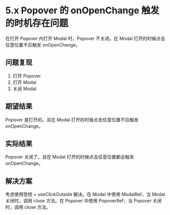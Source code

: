 # 5.x Popover 的 onOpenChange 触发的时机存在问题

在打开 Popover 内打开 Modal 时，Popover 不关闭。在 Modal 打开的时候点击任意位置不应触发 onOpenChange。

## 问题复现

1. 打开 Popover
2. 打开 Modal
3. 关闭 Modal

## 期望结果

Popover 是打开的。且在 Modal 打开的时候点击任意位置不应触发 onOpenChange。

## 实际结果

Popover 关闭了。且在 Modal 打开的时候点击任意位置都会触发 onOpenChange。

## 解决方案

考虑使用受控 + useClickOutside 解决。在 Modal 中使用 ModalRef，当 Modal 关闭时，调用 close 方法。在 Popover 中使用 PopoverRef，当 Popover 关闭时，调用 close 方法。
